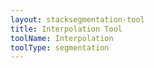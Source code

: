 ```yaml
---
layout: stacksegmentation-tool
title: Interpolation Tool
toolName: Interpolation
toolType: segmentation
---
```


<!-- prettier-ignore-end -->
